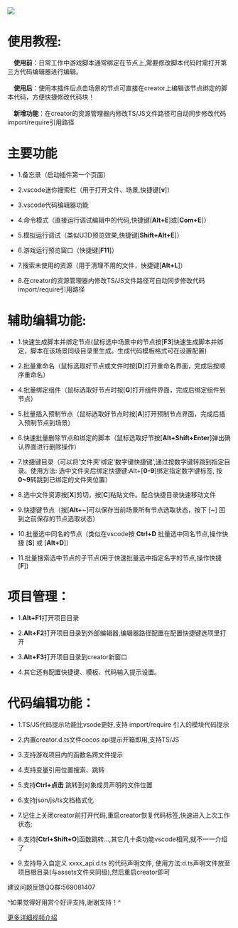 <img src="https://timgsa.baidu.com/timg?image&quality=80&size=b9999_10000&sec=1603810272135&di=664bcb72c7f49fa14a0861d9cd0a3165&imgtype=0&src=http://img.php.cn/upload/article/000/000/041/5e3d20f3c6760739.jpg">

# 使用教程:
  **使用前**：日常工作中游戏脚本通常绑定在节点上,需要修改脚本代码时需打开第三方代码编辑器进行编辑。</font><br><br>
  **使用后**：使用本插件后点击场景的节点可直接在creator上编辑该节点绑定的脚本代码，方便快捷修改代码块！</font><br><br>
  **新增功能**：在creator的资源管理器内修改TS/JS文件路径可自动同步修改代码import/require引用路径</font><br>

# 主要功能
- 1.备忘录（启动插件第一个页面）

- 2.vscode迷你搜索栏（用于打开文件、场景,快捷键[**v**]）

- 3.vscode代码编辑器功能

- 4.命令模式（直接运行调试编辑中的代码,快捷键[**Alt+E**]或[**Com+E**]）

- 5.模拟运行调试（类似U3D预览效果,快捷键[**Shift+Alt+E**]）

- 6.游戏运行预览窗口（快捷键[**F11**]）

- 7.搜索未使用的资源（用于清理不用的文件，快捷键[**Alt+L**]）

- 8.在creator的资源管理器内修改TS/JS文件路径可自动同步修改代码import/require引用路径

# 辅助编辑功能:
- 1.快速生成脚本并绑定节点(鼠标选中场景中的节点按[**F3**]快速生成脚本并绑定，脚本在该场景同级目录里生成。生成代码模板格式可在设置配置)

- 2.批量重命名（鼠标选取好节点或文件时按[**D**]打开重命名界面，完成后按顺序重命名）

- 4.批量绑定组件（鼠标选取好节点时按[**G**]打开组件界面，完成后绑定组件到节点）

- 5.批量插入预制节点（鼠标选取好节点时按[**A**]打开预制节点界面，完成后插入预制节点到场景）

- 6.快速批量删除节点和绑定的脚本（鼠标选取好节按[**Alt+Shift+Enter**]弹出确认界面进行删除操作）

- 7.快捷键目录（可以将'文件夹'绑定'数字键快捷键',通过按数字键转跳到指定目录。使用方法:
选中文件夹后绑定快捷键:Alt+[**0-9**]绑定指定数字键标签, 按**0~9**转跳到已绑定的文件夹位置）

- 8.选中文件资源按[**X**]剪切，按[**C**]粘贴文件。配合快捷目录快速移动文件

- 9.快捷键节点（按[**Alt+\~**]可以保存当前场景所有节点选取状态，按下 [**\~**] 回到之前保存的节点选取状态）

- 10.批量选中同名的节点（类似在vscode按 **Ctrl+D** 批量选中同名节点,操作快捷 [**S**] 或 [**Alt+D**]）

- 11.批量搜索选中节点的子节点(用于快速批量选中指定名字的节点,操作快捷[**F**])


# 项目管理：
- 1.**Alt+F1**打开项目目录

- 2.**Alt+F2**打开项目目录到外部编辑器,编辑器路径配置在配置快捷键选项里打开

- 3.**Alt+F3**打开项目目录到creator新窗口

- 4.其它还有配置快捷键、模板、代码输入提示设置。


# 代码编辑功能：

- 1.TS/JS代码提示功能比vsode更好,支持 import/require 引入的模块代码提示

- 2.内置creator.d.ts文件cocos api提示开箱即用,支持TS/JS

- 3.支持游戏项目内的函数名跨文件提示

- 4.支持变量引用位置搜索、跳转

- 5.支持**Ctrl+点击** 跳转到对象成员声明的文件位置

- 6.支持json/js/ts文档格式化

- 7.记住上关闭creator前打开代码,重启creator恢复代码标签,快速进入上次工作状态;

- 8.支持[**Ctrl+Shift+O**]函数跳转...,其它几十条功能vscode相同,就不一一介绍了

- 9.支持导入自定义 xxxx_api.d.ts 的代码声明文件,
 使用方法:d.ts声明文件放至项目根目录(与assets文件夹同级),然后重启creator即可


建议问题反馈QQ群:569081407

^如果觉得好用赏个好评支持,谢谢支持！^

[更多详细视频介绍](https://forum.cocos.org/t/topic/92184)